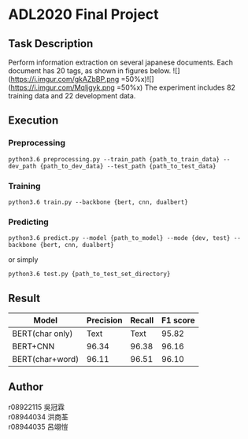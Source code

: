 # ADL2020 Final Project
## Task Description
Perform information extraction on several japanese documents. Each document has 20 tags, as shown in figures below.
![](https://i.imgur.com/gkAZbBP.png =50%x)![](https://i.imgur.com/Mqljgyk.png =50%x)
The experiment includes 82 training data and 22 development data.

## Execution
### Preprocessing
```
python3.6 preprocessing.py --train_path {path_to_train_data} --dev_path {path_to_dev_data} --test_path {path_to_test_data}
```

### Training
```
python3.6 train.py --backbone {bert, cnn, dualbert}
```

### Predicting
```shell
python3.6 predict.py --model {path_to_model} --mode {dev, test} --backbone {bert, cnn, dualbert}
```

or simply

```shell
python3.6 test.py {path_to_test_set_directory}
```

## Result


| Model | Precision | Recall | F1 score |
| -------- | -------- | -------- | -------- |
| BERT(char only)     | Text     | Text     | 95.82     |
| BERT+CNN     | 96.34     | 96.38     | 96.16     |
| BERT(char+word)   | 96.11     | 96.51     | 96.10     |

## Author
r08922115 吳冠霖  
r08944034 洪商荃  
r08944035 呂翊愷